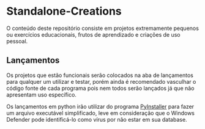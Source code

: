 # Standalone-Creations
O conteúdo deste repositório consiste em projetos extremamente pequenos ou exercícios educacionais, frutos de aprendizado e criações de uso pessoal.

## Lançamentos
Os projetos que estão funcionais serão colocados na aba de lançamentos para qualquer um utilizar e testar, porém ainda é recomendado vasculhar o código fonte de cada programa pois nem todos serão lançados já que não apresentam uso específico.

Os lançamentos em python irão utilizar do programa [PyInstaller]() para fazer um arquivo executável simplificado, leve em consideração que o Windows Defender pode identificá-lo como vírus por não estar em sua database.